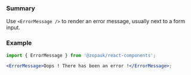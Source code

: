 ### Summary

Use `<ErrorMessage />` to render an error message, usually next to a form input.

### Example

```jsx
import { ErrorMessage } from '@zopauk/react-components';

<ErrorMessage>Oops ! There has been an error !</ErrorMessage>;
```
